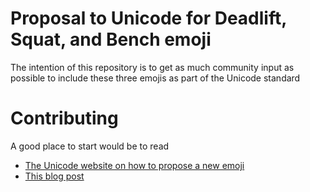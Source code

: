 # Proposal to Unicode for Deadlift, Squat, and Bench emoji
The intention of this repository is to get as much community input as possible to include these three emojis as part of the Unicode standard

# Contributing
A good place to start would be to read
- [The Unicode website on how to propose a new emoji](http://unicode.org/emoji/selection.html)
- [This blog post](https://www.emojione.com/blog/so-you-want-to-propose-an-emoji-to-unicode-heres-how)
